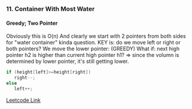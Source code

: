 ### 11. Container With Most Water 
#### Greedy; Two Pointer  
Obviously this is O(n)
And clearly we start with 2 pointers from both sides for "water container" kinda question.
KEY is: do we move left or right or both pointers? We move the lower pointer: 
(GREEDY) What if: next high pointer h2 is higher than current high pointer h1? 
=> since the volumn is determined by lower pointer, it's still getting lower.
```cpp
if (height[left]>=height[right])
   right--;
else
   left++;
```


[Leetcode Link](https://leetcode.com/problems/container-with-most-water)
